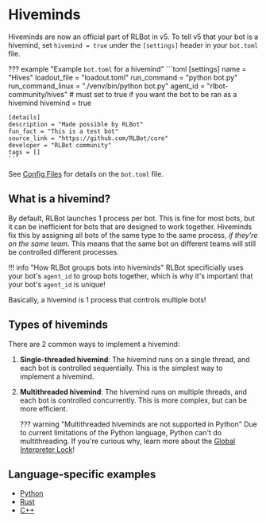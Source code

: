 # Hiveminds

Hiveminds are now an official part of RLBot in v5. To tell v5 that your bot is a hivemind, set `hivemind = true` under the `[settings]` header in your `bot.toml` file.

??? example "Example `bot.toml` for a hivemind"
    ```toml
    [settings]
    name = "Hives"
    loadout_file = "loadout.toml"
    run_command = "python bot.py"
    run_command_linux = "./venv/bin/python bot.py"
    agent_id = "rlbot-community/hives"
    # must set to true if you want the bot to be ran as a hivemind
    hivemind = true
    
    [details]
    description = "Made possible by RLBot"
    fun_fact = "This is a test bot"
    source_link = "https://github.com/RLBot/core"
    developer = "RLBot community"
    tags = []
    ```

See [Config Files](/v5/botmaking/config-files/#bot-script-config-files) for details on the `bot.toml` file.

## What is a hivemind?

By default, RLBot launches 1 process per bot. This is fine for most bots, but it can be inefficient for bots that are designed to work together. Hiveminds fix this by assigning all bots of the same type to the same process, _if they're on the same team_. This means that the same bot on different teams will still be controlled different processes.

!!! info "How RLBot groups bots into hiveminds"
    RLBot specificially uses your bot's `agent_id` to group bots together, which is why it's important that your bot's `agent_id` is unique!

Basically, a hivemind is 1 process that controls multiple bots!

## Types of hiveminds

There are 2 common ways to implement a hivemind:

1. **Single-threaded hivemind**: The hivemind runs on a single thread, and each bot is controlled sequentially. This is the simplest way to implement a hivemind.
2. **Multithreaded hivemind**: The hivemind runs on multiple threads, and each bot is controlled concurrently. This is more complex, but can be more efficient.

    ??? warning "Multithreaded hiveminds are not supported in Python"
        Due to current limitations of the Python language, Python can't do multithreading. If you're curious why, learn more about the [Global Interpreter Lock](https://realpython.com/python-gil/)!

## Language-specific examples

- [Python](https://github.com/RLBot/python-interface/tree/master/tests/hivemind)
- [Rust](https://github.com/RLBot/rust-interface/tree/master/rlbot/examples/atba_hivemind)
- [C++](https://github.com/RLBot/cpp-interface/tree/master/examples/ATBA)
